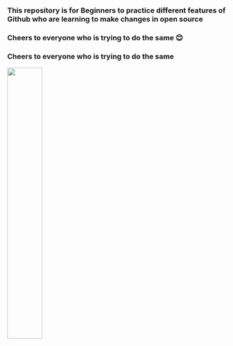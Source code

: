 
 ### This repository is for **Beginners** to practice different features of Github who are learning to make changes in **open source** 

 ### Cheers to everyone who is trying to do the same 😊
 ### Cheers to everyone who is trying to do the same 

 <img src="https://media.giphy.com/media/8UGGp7rQvfhe63HrFq/giphy.gif" width=40%>

 </center>
 </center>
